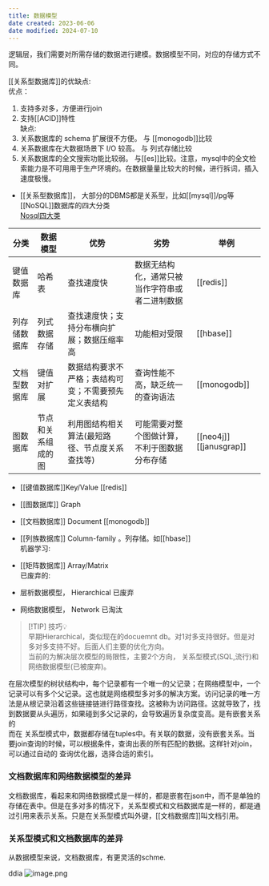 ```yaml
---
title: 数据模型
date created: 2023-06-06
date modified: 2024-07-10
---
```


逻辑层，我们需要对所需存储的数据进行建模。数据模型不同，对应的存储方式不同。

[[关系型数据库]]的优缺点:  
优点：

1. 支持多对多，方便进行join
2. 支持[[ACID]]特性  
缺点:
1. 关系数据库的 schema 扩展很不方便。 与 [[monogodb]]比较
2. 关系数据库在大数据场景下 I/O 较高。 与 列式存储比较
3. 关系数据库的全文搜索功能比较弱。 与[[es]]比较。注意，mysql中的全文检索能力是不可用用于生产环境的。在数据量量比较大的时候，进行拆词，插入速度极慢。

+ [[关系型数据库]]， 大部分的DBMS都是关系型，比如[[mysql]]/pg等  
[[NoSQL]]数据库的四大分类  
[Nosql四大类](http://image.clickear.top/20230606203148.png)  

| 分类         | 数据模型           | 优势                                                 | 劣势                                           | 举例              |
| ------------ | ------------------ | ---------------------------------------------------- | ---------------------------------------------- | ----------------- |
| 键值数据库   | 哈希表             | 查找速度快                                           | 数据无结构化，通常只被当作字符串或者二进制数据 | [[redis]]             |
| 列存储数据库 | 列式数据存储       | 查找速度快；支持分布横向扩展；数据压缩率高           | 功能相对受限                                   | [[hbase]]            |
| 文档型数据库 | 键值对扩展         | 数据结构要求不严格；表结构可变；不需要预先定义表结构 | 查询性能不高，缺乏统一的查询语法               | [[monogodb]]          |
| 图数据库     | 节点和关系组成的图 | 利用图结构相关算法(最短路径、节点度关系查找等)       | 可能需要对整个图做计算，不利于图数据分布存储   | [[neo4j]][[janusgrap]] |

+ [[键值数据库]]Key/Value [[redis]]
+ [[图数据库]] Graph  
+ [[文档数据库]] Document [[monogodb]]
+ [[列族数据库]] Column-family 。列存储。如[[hbase]]  
机器学习:

+ [[矩阵数据库]] Array/Matrix  
已废弃的:

+ 层析数据模型， Hierarchical 已废弃
+ 网络数据模型， Network 已淘汰

> [!TIP] 技巧💡  
> 早期Hierarchical，类似现在的docuemnt db。对1对多支持很好。但是对多对多支持不好。后面人们主要的优化方向。  
> 当前的为解决层次模型的局限性，主要2个方向， 关系型模式(SQL,流行)和网络数据模型(已被废弃)。

在层次模型的树状结构中，每个记录都有一个唯一的父记录；在网络模型中，一个记录可以有多个父记录。这也就是网络模型多对多的解决方案。访问记录的唯一方法是从根记录沿着这些链接链进行路径查找。这被称为访问路径。这就导致了，找到数据要从头遍历，如果碰到多父记录的，会导致遍历复杂度变高。是有嵌套关系的  
而在 关系型模式中，数据都存储在tuples中。有关联的数据，没有嵌套关系。当要join查询的时候，可以根据条件，查询出表的所有匹配的数据。这样针对join，可以通过自动的 查询优化器，选择合适的索引。

### 文档数据库和网络数据模型的差异

文档数据库，看起来和网络数据模式是一样的，都是嵌套在json中，而不是单独的存储在表中。但是在多对多的情况下，关系型模式和文档数据库是一样的，都是通过引用来表示关系。只是在关系型模式叫外键，[[文档数据库]]叫文档引用。

### 关系型模式和文档数据库的差异

从数据模型来说，文档数据库，有更灵活的schme.

ddia
![image.png](http://image.clickear.top/20240711093156.png)
